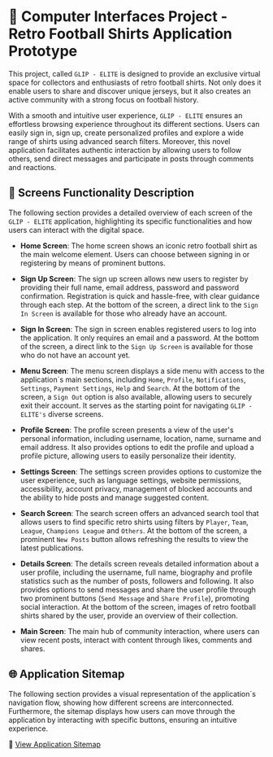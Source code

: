 # 📌 Computer Interfaces Project - Retro Football Shirts Application Prototype

This project, called `GLIP - ELITE` is designed to provide an exclusive virtual space for collectors and enthusiasts of retro football shirts. Not only does it enable users to share and discover unique jerseys, but it also creates an active community with a strong focus on football history.

With a smooth and intuitive user experience, `GLIP - ELITE` ensures an effortless browsing experience throughout its different sections. Users can easily sign in, sign up, create personalized profiles and explore a wide range of shirts using advanced search filters. Moreover, this novel application facilitates authentic interaction by allowing users to follow others, send direct messages and participate in posts through comments and reactions.

## 📲 Screens Functionality Description

The following section provides a detailed overview of each screen of the `GLIP - ELITE` application, highlighting its specific functionalities and how users can interact with the digital space.

- **Home Screen**: The home screen shows an iconic retro football shirt as the main welcome element. Users can choose between signing in or registering by means of prominent buttons.

- **Sign Up Screen**: The sign up screen allows new users to register by providing their full name, email address, password and password confirmation. Registration is quick and hassle-free, with clear guidance through each step. At the bottom of the screen, a direct link to the `Sign In Screen` is available for those who already have an account.

- **Sign In Screen**: The sign in screen enables registered users to log into the application. It only requires an email and a password. At the bottom of the screen, a direct link to the `Sign Up Screen` is available for those who do not have an account yet.

- **Menu Screen**: The menu screen displays a side menu with access to the application´s main sections, including `Home`, `Profile`, `Notifications`, `Settings`, `Payment Settings`, `Help` and `Search`. At the bottom of the screen, a `Sign Out` option is also available, allowing users to securely exit their account. It serves as the starting point for navigating `GLIP - ELITE's` diverse screens.

- **Profile Screen**: The profile screen presents a view of the user's personal information, including username, location, name, surname and email address. It also provides options to edit the profile and upload a profile picture, allowing users to easily personalize their identity.

- **Settings Screen**: The settings screen provides options to customize the user experience, such as language settings, website permissions, accessibility, account privacy, management of blocked accounts and the ability to hide posts and manage suggested content.

- **Search Screen**: The search screen offers an advanced search tool that allows users to find specific retro shirts using filters by `Player`, `Team`, `League`, `Champions League` and `Others`. At the bottom of the screen, a prominent `New Posts`  button allows refreshing the results to view the latest publications.

- **Details Screen**: The details screen reveals detailed information about a user profile, including the username, full name, biography and profile statistics such as the number of posts, followers and following. It also provides options to send messages and share the user profile through two prominent buttons (`Send Message` and `Share Profile`), promoting social interaction. At the bottom of the screen, images of retro football shirts shared by the user, provide an overview of their collection.

- **Main Screen**: The main hub of community interaction, where users can view recent posts, interact with content through likes, comments and shares.

## 🌐 Application Sitemap

The following section provides a visual representation of the application´s navigation flow, showing how different screens are interconnected. Furthermore, the sitemap displays how users can move through the application by interacting with specific buttons, ensuring an intuitive experience.

🔗 [View Application Sitemap](https://www.figma.com/design/ROSrXyiTy1bgEYor9gmtCq/Proyecto-grupal%3A-GLIP---Elite?node-id=123-1111&t=omo9ThHLzapIO9uC-1)
